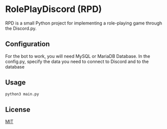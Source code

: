 # RolePlayDiscord (RPD)

RPD is a small Python project for implementing a role-playing game through the Discord.py.

## Сonfiguration

For the bot to work, you will need MySQL or MariaDB Database.
In the config.py, specify the data you need to connect to Discord and to the database

## Usage

```bash
python3 main.py
```

## License

[MIT](https://github.com/CrazyDevNEW/rp_discord/blob/main/LICENSE.md)
